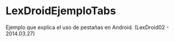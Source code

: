LexDroidEjemploTabs
===================

Ejemplo que explica el uso de pestañas en Android. (LexDroid02 - 2014.03.27)
